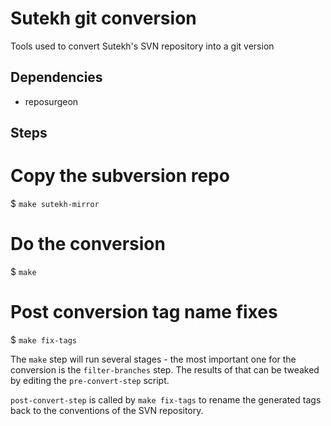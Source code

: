 Sutekh git conversion
=====================

Tools used to convert Sutekh's SVN repository into a git version

Dependencies
------------

* reposurgeon

Steps
-----

# Copy the subversion repo
$ `make sutekh-mirror`
# Do the conversion
$ `make`
# Post conversion tag name fixes
$ `make fix-tags`

The `make` step will run several stages - the most important one for the conversion is the
`filter-branches` step. The results of that can be tweaked by editing the `pre-convert-step`
script.

`post-convert-step` is called by `make fix-tags` to rename the generated tags back to the
conventions of the SVN repository.
